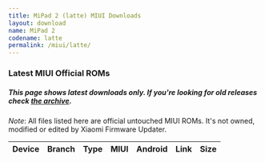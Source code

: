 ```yaml
---
title: MiPad 2 (latte) MIUI Downloads
layout: download
name: MiPad 2
codename: latte
permalink: /miui/latte/
---
```

### Latest MIUI Official ROMs
##### This page shows latest downloads only. If you're looking for old releases check [the archive](/archive/miui/latte/).
*Note*: All files listed here are official untouched MIUI ROMs. It's not owned, modified or edited by Xiaomi Firmware Updater.

<div class="table-responsive-md" id="table-wrapper">
<table id="miui" class="compact table table-striped table-hover table-sm">
    <thead class="thead-dark">
        <tr>
            <th>Device</th>
            <th>Branch</th>
            <th>Type</th>
            <th>MIUI</th>
            <th>Android</th>
            <th>Link</th>
            <th>Size</th>
        </tr>
    </thead>
    <script>loadMiuiDownloads('latte')</script>
</table>
</div>

